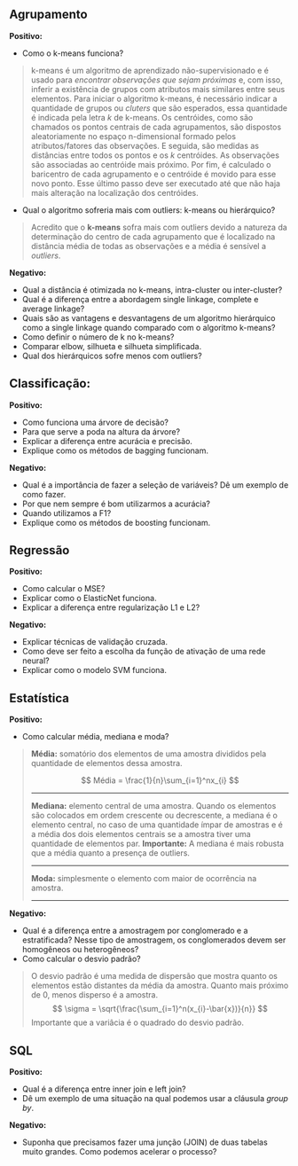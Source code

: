 ## Agrupamento

**Positivo:**

- Como o k-means funciona?
> k-means é um algoritmo de aprendizado não-supervisionado e é usado para *encontrar observações que sejam próximas* e, com isso, inferir a existência de grupos com atributos mais similares entre seus elementos.
> Para iniciar o algoritmo k-means, é necessário indicar a quantidade de grupos ou *cluters* que são esperados, essa quantidade é indicada pela letra *k* de k-means.
> Os centróides, como são chamados os pontos centrais de cada agrupamentos, são dispostos aleatoriamente no espaço n-dimensional formado pelos atributos/fatores das observações.
> E seguida, são medidas as distâncias entre todos os pontos e os *k* centróides. As observações são associadas ao centróide mais próximo. Por fim, é calculado o baricentro de cada agrupamento e o centróide é movido para esse novo ponto. Esse último passo deve ser executado até que não haja mais alteração na localização dos centróides.

- Qual o algoritmo sofreria mais com outliers: k-means ou hierárquico?
> Acredito que o **k-means** sofra mais com outliers devido a natureza da determinação do centro de cada agrupamento que é localizado na distância média de todas as observações e a média é sensível a *outliers*.

**Negativo:**

- Qual a distância é otimizada no k-means, intra-cluster ou inter-cluster?
- Qual é a diferença entre a abordagem single linkage, complete e average linkage?
- Quais são as vantagens e desvantagens de um algoritmo hierárquico como a single linkage quando comparado com o algoritmo k-means?
- Como definir o número de k no k-means?
- Comparar elbow, silhueta e silhueta simplificada.
- Qual dos hierárquicos sofre menos com outliers?

## Classificação:

**Positivo:**

- Como funciona uma árvore de decisão?
- Para que serve a poda na altura da árvore?
- Explicar a diferença entre acurácia e precisão.
- Explique como os métodos de bagging funcionam.

**Negativo:**

- Qual é a importância de fazer a seleção de variáveis? Dê um exemplo de como fazer.
- Por que nem sempre é bom utilizarmos a acurácia?
- Quando utilizamos a F1?
- Explique como os métodos de boosting funcionam.

## Regressão

**Positivo:**

- Como calcular o MSE?
- Explicar como o ElasticNet funciona.
- Explicar a diferença entre regularização L1 e L2?

**Negativo:**

- Explicar técnicas de validação cruzada.
- Como deve ser feito a escolha da função de ativação de uma rede neural?
- Explicar como o modelo SVM funciona.

## Estatística

**Positivo:**

- Como calcular média, mediana e moda?

> **Média:** somatório dos elementos de uma amostra divididos pela quantidade de elementos dessa amostra.
>
> $$ Média = \frac{1}{n}\sum_{i=1}^nx_{i} $$
>
>---
>
> **Mediana:** elemento central de uma amostra. Quando os elementos são colocados em ordem crescente ou decrescente, a mediana é o elemento central, no caso de uma quantidade ímpar de amostras e é a média dos dois elementos centrais se a amostra tiver uma quantidade de elementos par.
> **Importante:** A mediana é mais robusta que a média quanto a presença de outliers.
>
>---
>
> **Moda:** simplesmente o elemento com maior de ocorrência na amostra.
>
>---

**Negativo:**

- Qual é a diferença entre a amostragem por conglomerado e a estratificada? Nesse tipo de amostragem, os conglomerados devem ser homogêneos ou heterogêneos?
- Como calcular o desvio padrão?

> O desvio padrão é uma medida de dispersão que mostra quanto os elementos estão distantes da média da amostra. Quanto mais próximo de 0, menos disperso é a amostra.
> $$ \sigma = \sqrt{\frac{\sum_{i=1}^n(x_{i}-\bar{x})}{n}} $$
> Importante que a variâcia é o quadrado do desvio padrão.

## SQL

**Positivo:**

- Qual é a diferença entre inner join e left join?
- Dê um exemplo de uma situação na qual podemos usar a cláusula *group by*.

**Negativo:**

- Suponha que precisamos fazer uma junção (JOIN) de duas tabelas muito grandes. Como podemos acelerar o processo?